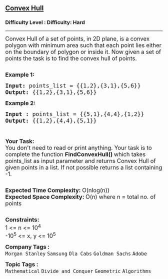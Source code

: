 <h2><a href="https://www.geeksforgeeks.org/problems/convex-hull2138/1?page=1&company=Samsung,VMWare&difficulty=Hard&sortBy=submissions">Convex Hull</a></h2><h3>Difficulty Level : Difficulty: Hard</h3><hr><div class="problems_problem_content__Xm_eO"><p><span style="font-size:18px">Convex Hull of a set of points, in 2D plane, is a convex polygon with minimum area such that each point lies either on the boundary of polygon or inside it.&nbsp;Now given a set of points the task is to find the convex hull of points.</span><br>
&nbsp;</p>

<p><span style="font-size:18px"><strong>Example 1:</strong></span></p>

<pre><span style="font-size:18px"><strong>Input: </strong>points_list = {{1,2},{3,1},{5,6}}
<strong>Output: </strong>{{1,2},{3,1},{5,6}}</span>
</pre>

<p><span style="font-size:18px"><strong>Example 2:</strong></span></p>

<pre><span style="font-size:18px"><strong>Input : </strong>points_list = {{5,1},{4,4},{1,2}}
<strong>Output: </strong>{{1,2},{4,4},{5,1}}</span>
</pre>

<p>&nbsp;</p>

<p><span style="font-size:18px"><strong>Your Task:</strong><br>
You don't need to read or print anything. Your task is to complete the function&nbsp;<strong>FindConvexHull()&nbsp;</strong>which takes points_list as input parameter and returns Convex Hull of given points in a list. If not possible returns a list containing -1.</span><br>
&nbsp;</p>

<p><span style="font-size:18px"><strong>Expected Time Complexity:&nbsp;</strong>O(nlog(n))<br>
<strong>Expected Space Complexity:&nbsp;</strong>O(n) where n = total no. of points</span><br>
&nbsp;</p>

<p><span style="font-size:18px"><strong>Constraints:</strong><br>
1 &lt;= n &lt;= 10<sup>4</sup><br>
-10<sup>5</sup>&nbsp;&lt;= x, y &lt;= 10<sup>5</sup></span></p>
</div><p><span style=font-size:18px><strong>Company Tags : </strong><br><code>Morgan Stanley</code>&nbsp;<code>Samsung</code>&nbsp;<code>Ola Cabs</code>&nbsp;<code>Goldman Sachs</code>&nbsp;<code>Adobe</code>&nbsp;<br><p><span style=font-size:18px><strong>Topic Tags : </strong><br><code>Mathematical</code>&nbsp;<code>Divide and Conquer</code>&nbsp;<code>Geometric</code>&nbsp;<code>Algorithms</code>&nbsp;